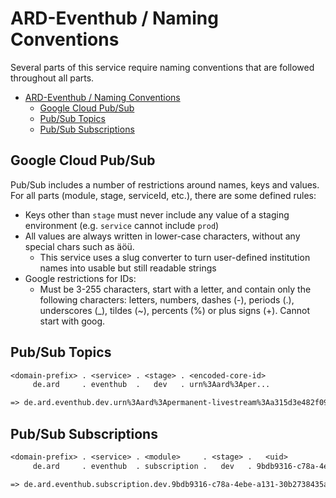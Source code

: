 # ARD-Eventhub / Naming Conventions

Several parts of this service require naming conventions that are followed throughout all parts.  

- [ARD-Eventhub / Naming Conventions](#ard-eventhub--naming-conventions)
  - [Google Cloud Pub/Sub](#google-cloud-pubsub)
  - [Pub/Sub Topics](#pubsub-topics)
  - [Pub/Sub Subscriptions](#pubsub-subscriptions)

## Google Cloud Pub/Sub

Pub/Sub includes a number of restrictions around names, keys and values. For all parts (module, stage, serviceId, etc.), there are some defined rules:

- Keys other than `stage` must never include any value of a staging environment (e.g. `service` cannot include `prod`)
- All values are always written in lower-case characters, without any special chars such as äöü.
  - This service uses a slug converter to turn user-defined institution names into usable but still readable strings
- Google restrictions for IDs:
  - Must be 3-255 characters, start with a letter, and contain only the following characters: letters, numbers, dashes (-), periods (.), underscores (_), tildes (~), percents (%) or plus signs (+). Cannot start with goog.

## Pub/Sub Topics

```txt
<domain-prefix> . <service> . <stage> . <encoded-core-id>
     de.ard     . eventhub  .   dev   . urn%3Aard%3Aper...

=> de.ard.eventhub.dev.urn%3Aard%3Apermanent-livestream%3Aa315d3e482f09e1b
```

## Pub/Sub Subscriptions

```txt
<domain-prefix> . <service> . <module>     . <stage> .   <uid>
     de.ard     . eventhub  . subscription .   dev   . 9bdb9316-c78a-4ebe-a131-30b2738435a3

=> de.ard.eventhub.subscription.dev.9bdb9316-c78a-4ebe-a131-30b2738435a3
```
